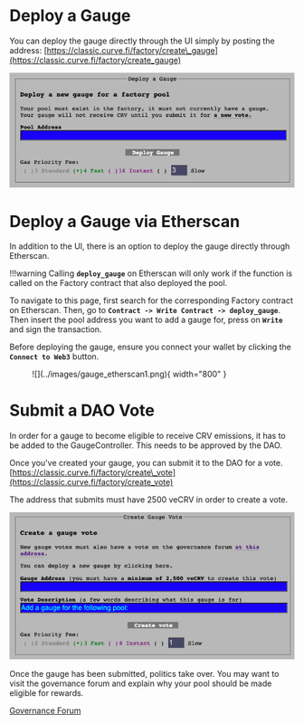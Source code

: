 # **Deploy a Gauge**

You can deploy the gauge directly through the UI simply by posting the address: [https://classic.curve.fi/factory/create\_gauge](https://classic.curve.fi/factory/create_gauge)

![Deploy Gauge UI](../images/ui/deploy-gauge.png)

# **Deploy a Gauge via Etherscan**

In addition to the UI, there is an option to deploy the gauge directly through Etherscan. 

!!!warning
    Calling **`deploy_gauge`** on Etherscan will only work if the function is called on the Factory contract that also deployed the pool.

To navigate to this page, first search for the corresponding Factory contract on Etherscan. Then, go to **`Contract -> Write Contract -> deploy_gauge`**.  
Then insert the pool address you want to add a gauge for, press on **`Write`** and sign the transaction.  

Before deploying the gauge, ensure you connect your wallet by clicking the **`Connect to Web3`** button.

<figure markdown>
  ![](../images/gauge_etherscan1.png){ width="800" }
  <figcaption></figcaption>
</figure>



# **Submit a DAO Vote**

In order for a gauge to become eligible to receive CRV emissions, it has to be added to the GaugeController. This needs to be approved by the DAO.

Once you've created your gauge, you can submit it to the DAO for a vote. [https://classic.curve.fi/factory/create\_vote](https://classic.curve.fi/factory/create_vote)​

The address that submits must have 2500 veCRV in order to create a vote.

![Create Gauge Vote UI](../images/ui/create-gauge-vote.png)

Once the gauge has been submitted, politics take over. You may want to visit the governance forum and explain why your pool should be made eligible for rewards.

[Governance Forum](https://gov.curve.fi/)
